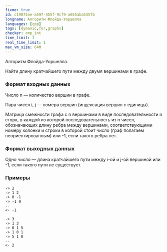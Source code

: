 ```yaml
---
fixme: true
id: c19875ae-a597-455f-9cf9-a655aba535fb
longname: Алгоритм Флойда-Уоршелла
languages: [cpp]
tags: [dymanic,for,graphs]
checker: cmp_int
time_limit: 1
real_time_limit: 1
max_vm_size: 64M
---
```


Алгоритм Флойда-Уоршелла.

Найти длину кратчайшего пути между двумя вершинами в графе.

### Формат входных данных

Число n — количество вершин в графе.

Пара чисел i, j — номера вершин (индексация вершин с единицы).

Матрица смежности графа с n вершинами в виде последовательности n сторк,
в каждой из которой последовательность из n чисел, обозначающих длину ребра между вершинами,
соответствующими номеру колонки и строки в которой стоит число (граф полагаем неориентированным)
или -1, если такого ребра нет.

### Формат выходных данных

Одно число — длина кратчайшего пути между i-ой и j-ой вершиной или -1, если такого пути не существует.

### Примеры

```
-> 2
-> 1 2
-> 0 -1
-> -1 0
--
<- -1
```

```
-> 3
-> 1 3
-> 0 1 5
-> 1 0 1
-> 5 1 0
--
<- 2
```
